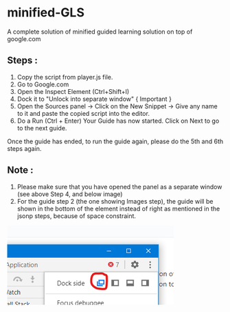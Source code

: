 # minified-GLS
A complete solution of minified guided learning solution on top of google.com

## Steps : 
1. Copy the script from player.js file.
2. Go to Google.com
3. Open the Inspect Element (Ctrl+Shift+I)
4. Dock it to "Unlock into separate window" { Important }
5. Open the Sources panel -> Click on the New Snippet -> Give any name to it and paste the copied script into the editor.
6. Do a Run (Ctrl + Enter)
Your Guide has now started. Click on Next to go to the next guide.

Once the guide has ended, to run the guide again, please do the 5th and 6th steps again.


## Note : 
1. Please make sure that you have opened the panel as a separate window (see above Step 4, and below image)
2. For the guide step 2 (the one showing Images step), the guide will be shown in the bottom of the element instead of right as mentioned in the jsonp steps, because of space constraint. 


<img src="dock-separate-window.png"/>

